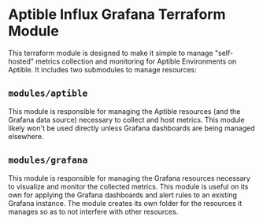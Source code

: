 # Aptible Influx Grafana Terraform Module

This terraform module is designed to make it simple to manage "self-hosted"
metrics collection and monitoring for Aptible Environments on Aptible. It
includes two submodules to manage resources:

## `modules/aptible`

This module is responsible for managing the Aptible resources (and the Grafana
data source) necessary to collect and host metrics. This module likely won't be
used directly unless Grafana dashboards are being managed elsewhere.

## `modules/grafana`

This module is responsible for managing the Grafana resources necessary to
visualize and monitor the collected metrics. This module is useful on its own
for applying the Grafana dashboards and alert rules to an existing Grafana
instance. The module creates its own folder for the resources it manages so as
to not interfere with other resources.
